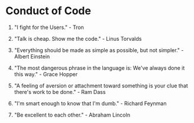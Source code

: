# Conduct of Code

1. "I fight for the Users." - Tron

2. "Talk is cheap. Show me the code." - Linus Torvalds

3. "Everything should be made as simple as possible, but not simpler." - Albert Einstein

4. "The most dangerous phrase in the language is: We've always done it this way." - Grace Hopper

5. "A feeling of aversion or attachment toward something is your clue that there's work to be done." - Ram Dass

6. "I'm smart enough to know that I'm dumb." - Richard Feynman

7. "Be excellent to each other." - Abraham Lincoln
